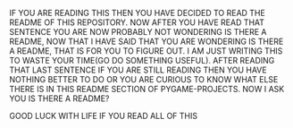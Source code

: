 IF YOU ARE READING THIS THEN YOU HAVE DECIDED TO READ THE README OF THIS REPOSITORY.  NOW AFTER YOU HAVE READ THAT SENTENCE YOU ARE NOW PROBABLY NOT WONDERING IS THERE A README, NOW THAT I HAVE SAID THAT YOU ARE WONDERING IS THERE A README, THAT IS FOR YOU TO FIGURE OUT. I AM JUST WRITING THIS TO WASTE YOUR TIME(GO DO SOMETHING USEFUL). AFTER READING THAT LAST SENTENCE IF YOU ARE STILL READING THEN YOU HAVE NOTHING BETTER TO DO OR YOU ARE CURIOUS TO KNOW WHAT ELSE THERE IS IN THIS README SECTION OF PYGAME-PROJECTS.  NOW I ASK YOU IS THERE A README?







GOOD LUCK WITH LIFE IF YOU READ ALL OF THIS
